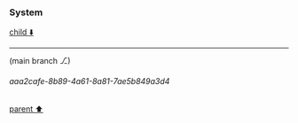 ### System

[child ⬇️](#aaa2cafe-8b89-4a61-8a81-7ae5b849a3d4)

---

(main branch ⎇)
###### aaa2cafe-8b89-4a61-8a81-7ae5b849a3d4
[parent ⬆️](#20ebaef2-02d6-4890-a642-e0f29f17805b)
